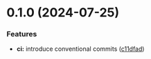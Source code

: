 # 0.1.0 (2024-07-25)


### Features

* **ci:** introduce conventional commits ([c11dfad](https://github.com/pentestfactory/Invoke-DCSync/commit/c11dfadd01d94cb6bb1143d2c054edcd43f7b1d2))



